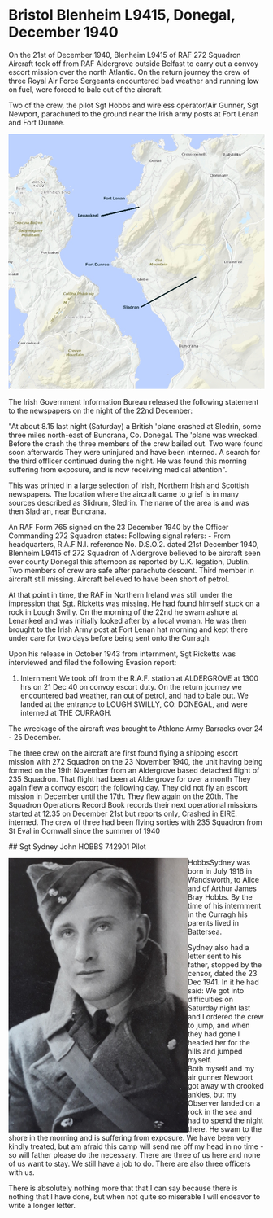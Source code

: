 # Bristol Blenheim L9415, Donegal, December 1940

On the 21st of December 1940, Blenheim L9415 of RAF 272 Squadron Aircraft took off from RAF Aldergrove outside Belfast to carry out a convoy escort mission over the north Atlantic. On the return journey the crew of three Royal Air Force Sergeants encountered bad weather and running low on fuel, were forced to bale out of the aircraft.  

Two of the crew, the pilot Sgt Hobbs and wireless operator/Air Gunner, Sgt Newport, parachuted to the ground near the Irish army posts at Fort Lenan and Fort Dunree.

![map](l9415-map.jpg)


The Irish Government Information Bureau released the following statement to the newspapers on the night of the 22nd December:

"At about 8.15 last night (Saturday) a British 'plane crashed at Sledrin, some three miles north-east of Buncrana, Co. Donegal.  The 'plane was wrecked.  Before the crash the three members of the crew bailed out.  Two were found soon afterwards  They were uninjured and have been interned.  A search for the third offlicer continued during the night.  He was found this morning suffering from exposure, and is now receiving medical attention".

This was printed in a large selection of Irish, Northern Irish and Scottish newspapers.
The location where the aircraft came to grief is in many sources described as Slidrum, Sledrin.  The name of the area is and was then Sladran, near Buncrana.

An RAF Form 765 signed on the 23 December 1940 by the Officer Commanding 272 Squadron states:  Following signal refers: - 
From headquarters, R.A.F.N.I. reference No. D.S.O.2. dated 21st December 1940, Blenheim L9415 of 272 Squadron of Aldergrove believed to be aircraft seen over county Donegal this afternoon as reported by U.K. legation, Dublin.  Two members of crew are safe after parachute descent.  Third member in aircraft still missing.  Aircraft believed to have been short of petrol.

At that point in time, the RAF in Northern Ireland was still under the impression that Sgt. Ricketts was missing.  He had found himself stuck on a rock in Lough Swilly.  On the morning of the 22nd he swam ashore at Lenankeel and was initially looked after by a local woman.   He was then brought to the Irish Army post at Fort Lenan hat morning and kept there under care for two days before being sent onto the Curragh.

Upon his release in October 1943 from internment, Sgt Ricketts was interviewed and filed the following Evasion report:

1. Internment
We took off from the R.A.F. station at ALDERGROVE at 1300 hrs on 21 Dec 40 on convoy escort duty.  On the return journey we encountered bad weather, ran out of petrol, and had to bale out.  We landed at the entrance to LOUGH SWILLY, CO. DONEGAL, and were interned at THE CURRAGH.

The wreckage of the aircraft was brought to Athlone Army Barracks over 24 - 25 December.  

The three crew on the aircraft are first found flying a shipping escort mission with 272 Squadron on the 23 November 1940, the unit having being formed on the 19th November from an Aldergrove based detached flight of 235 Squadron.  That flight had been at Aldergrove for over a month  They again flew a convoy escort the following day.   They did not fly an escort mission in December until the 17th.  They flew again on the 20th.  The Squadron Operations Record Book records their next operational missions started at 12.35 on December 21st but reports only, Crashed in EIRE. interned.  The crew of three had been flying sorties with 235 Squadron from St Eval in Cornwall since the summer of 1940


## Sgt Sydney John HOBBS 742901   Pilot

<img align="left" src="HobbsSJsm.jpg">

HobbsSydney was born in July 1916 in Wandsworth, to Alice and of Arthur James Bray Hobbs.  By the time of his internment in the Curragh his parents lived in Battersea.

Sydney also had a letter sent to  his father, stopped by the censor, dated the 23 Dec 1941.  In it he had said:
We got into difficulties on Saturday night last and I ordered the crew to jump, and when they had gone I headed her for the hills and jumped myself.  
Both myself and my air gunner Newport got away with crooked ankles, but my 
Observer landed on a rock in the sea and had to spend the night there. He 
swam to the shore in the morning and is suffering from exposure. We have 
been very kindly treated, but am afraid this camp will send me off my head in 
no time - so will father please do the necessary.  There are three of us
 here and none of us want to stay. We still have a job to do. There are also
 three officers with us.


There is absolutely nothing more that  that I can say because there is 
nothing that I have done, but when not quite so miserable I will endeavor to write a longer letter.
